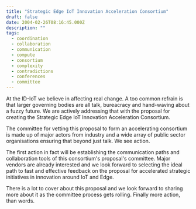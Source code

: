 ```yaml
---
title: "Strategic Edge IoT Innovation Acceleration Consortium"
draft: false
date: 2004-02-26T08:16:45.000Z
description: ""
tags:
  - coordination
  - collaboration
  - communication
  - compute
  - consortium
  - complexity
  - contradictions
  - conferences
  - committee
---
```


At the ID-IoT we believe in affecting real change. A too common refrain is that larger governing bodies are all talk, bureacracy and hand-waving about a fuzzy future. We are actively addressing that with the proposal for creating the Strategic Edge IoT Innovation Acceleration Consortium.

The committee for vetting this proposal to form an accelerating consortium is made up of major actors from industry and a wide array of public sector organisations ensuring that beyond just talk. We see action.

The first action in fact will be establishing the communication paths and collaboration tools of this consortium's proposal's committee. Major vendors are already interested and we look forward to selecting the ideal path to fast and effective feedback on the proposal for accelerated strategic initiatives in innovation around IoT and Edge.

There is a lot to cover about this proposal and we look forward to sharing more about it as the committee process gets rolling. Finally more action, than words.